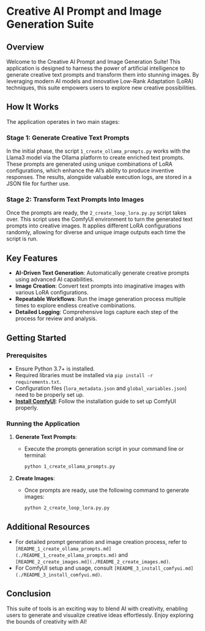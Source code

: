 # Creative AI Prompt and Image Generation Suite

## Overview

Welcome to the Creative AI Prompt and Image Generation Suite! This application is designed to harness the power of artificial intelligence to generate creative text prompts and transform them into stunning images. By leveraging modern AI models and innovative Low-Rank Adaptation (LoRA) techniques, this suite empowers users to explore new creative possibilities.

## How It Works

The application operates in two main stages:

### Stage 1: Generate Creative Text Prompts

In the initial phase, the script `1_create_ollama_prompts.py` works with the Llama3 model via the Ollama platform to create enriched text prompts. These prompts are generated using unique combinations of LoRA configurations, which enhance the AI’s ability to produce inventive responses. The results, alongside valuable execution logs, are stored in a JSON file for further use.

### Stage 2: Transform Text Prompts Into Images

Once the prompts are ready, the `2_create_loop_lora.py.py` script takes over. This script uses the ComfyUI environment to turn the generated text prompts into creative images. It applies different LoRA configurations randomly, allowing for diverse and unique image outputs each time the script is run.

## Key Features

- **AI-Driven Text Generation**: Automatically generate creative prompts using advanced AI capabilities.
- **Image Creation**: Convert text prompts into imaginative images with various LoRA configurations.
- **Repeatable Workflows**: Run the image generation process multiple times to explore endless creative combinations.
- **Detailed Logging**: Comprehensive logs capture each step of the process for review and analysis.

## Getting Started

### Prerequisites

- Ensure Python 3.7+ is installed.
- Required libraries must be installed via `pip install -r requirements.txt`.
- Configuration files (`lora_metadata.json` and `global_variables.json`) need to be properly set up.
- **[Install ComfyUI](./README_3_install_comfyui.md)**: Follow the installation guide to set up ComfyUI properly.

### Running the Application

1. **Generate Text Prompts**:
   - Execute the prompts generation script in your command line or terminal:
     ```bash
     python 1_create_ollama_prompts.py
     ```

2. **Create Images**:
   - Once prompts are ready, use the following command to generate images:
     ```bash
     python 2_create_loop_lora.py.py
     ```

## Additional Resources

- For detailed prompt generation and image creation process, refer to `[README_1_create_ollama_prompts.md](./README_1_create_ollama_prompts.md)` and `[README_2_create_images.md](./README_2_create_images.md)`.
- For ComfyUI setup and usage, consult `[README_3_install_comfyui.md](./README_3_install_comfyui.md)`.

## Conclusion

This suite of tools is an exciting way to blend AI with creativity, enabling users to generate and visualize creative ideas effortlessly. Enjoy exploring the bounds of creativity with AI!
